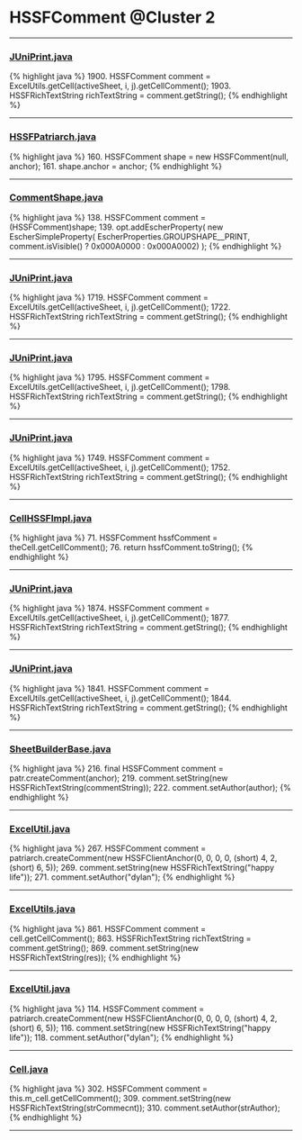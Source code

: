 # HSSFComment @Cluster 2

***

### [JUniPrint.java](https://searchcode.com/codesearch/view/60212057/)
{% highlight java %}
1900. HSSFComment comment = ExcelUtils.getCell(activeSheet,  i, j).getCellComment();
1903.   HSSFRichTextString richTextString  = comment.getString();
{% endhighlight %}

***

### [HSSFPatriarch.java](https://searchcode.com/codesearch/view/15642333/)
{% highlight java %}
160. HSSFComment shape = new HSSFComment(null, anchor);
161. shape.anchor = anchor;
{% endhighlight %}

***

### [CommentShape.java](https://searchcode.com/codesearch/view/15642359/)
{% highlight java %}
138. HSSFComment comment = (HSSFComment)shape;
139. opt.addEscherProperty( new EscherSimpleProperty( EscherProperties.GROUPSHAPE__PRINT, comment.isVisible() ? 0x000A0000 : 0x000A0002) );
{% endhighlight %}

***

### [JUniPrint.java](https://searchcode.com/codesearch/view/60212057/)
{% highlight java %}
1719. HSSFComment comment = ExcelUtils.getCell(activeSheet,  i, j).getCellComment();
1722.   HSSFRichTextString richTextString  = comment.getString();
{% endhighlight %}

***

### [JUniPrint.java](https://searchcode.com/codesearch/view/60212057/)
{% highlight java %}
1795. HSSFComment comment = ExcelUtils.getCell(activeSheet,  i, j).getCellComment();
1798.   HSSFRichTextString richTextString  = comment.getString();
{% endhighlight %}

***

### [JUniPrint.java](https://searchcode.com/codesearch/view/60212057/)
{% highlight java %}
1749. HSSFComment comment = ExcelUtils.getCell(activeSheet,  i, j).getCellComment();
1752.   HSSFRichTextString richTextString  = comment.getString();
{% endhighlight %}

***

### [CellHSSFImpl.java](https://searchcode.com/codesearch/view/72854667/)
{% highlight java %}
71. HSSFComment hssfComment = theCell.getCellComment();
76.     return hssfComment.toString();
{% endhighlight %}

***

### [JUniPrint.java](https://searchcode.com/codesearch/view/60212057/)
{% highlight java %}
1874. HSSFComment comment = ExcelUtils.getCell(activeSheet,  i, j).getCellComment();
1877.   HSSFRichTextString richTextString  = comment.getString();
{% endhighlight %}

***

### [JUniPrint.java](https://searchcode.com/codesearch/view/60212057/)
{% highlight java %}
1841. HSSFComment comment = ExcelUtils.getCell(activeSheet,  i, j).getCellComment();
1844.   HSSFRichTextString richTextString  = comment.getString();
{% endhighlight %}

***

### [SheetBuilderBase.java](https://searchcode.com/codesearch/view/112311786/)
{% highlight java %}
216. final HSSFComment comment = patr.createComment(anchor);
219. comment.setString(new HSSFRichTextString(commentString));
222.   comment.setAuthor(author);
{% endhighlight %}

***

### [ExcelUtil.java](https://searchcode.com/codesearch/view/73315299/)
{% highlight java %}
267. HSSFComment comment = patriarch.createComment(new HSSFClientAnchor(0, 0, 0, 0, (short) 4, 2, (short) 6, 5));
269. comment.setString(new HSSFRichTextString("happy life"));
271. comment.setAuthor("dylan");
{% endhighlight %}

***

### [ExcelUtils.java](https://searchcode.com/codesearch/view/60212069/)
{% highlight java %}
861. HSSFComment comment = cell.getCellComment();
863.   HSSFRichTextString richTextString  = comment.getString();
869.         comment.setString(new HSSFRichTextString(res));
{% endhighlight %}

***

### [ExcelUtil.java](https://searchcode.com/codesearch/view/73315299/)
{% highlight java %}
114. HSSFComment comment = patriarch.createComment(new HSSFClientAnchor(0, 0, 0, 0, (short) 4, 2, (short) 6, 5));
116. comment.setString(new HSSFRichTextString("happy life"));
118. comment.setAuthor("dylan");
{% endhighlight %}

***

### [Cell.java](https://searchcode.com/codesearch/view/3760572/)
{% highlight java %}
302. HSSFComment comment = this.m_cell.getCellComment();
309.     comment.setString(new HSSFRichTextString(strCommecnt));
310.     comment.setAuthor(strAuthor);
{% endhighlight %}

***

